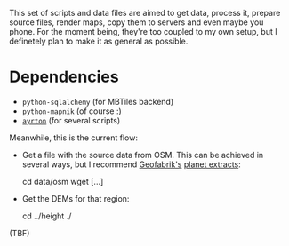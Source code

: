 This set of scripts and data files are aimed to get data, process it, prepare
source files, render maps, copy them to servers and even maybe you phone. For
the moment being, they're too coupled to my own setup, but I definetely plan to
make it as general as possible.

# Dependencies

* `python-sqlalchemy` (for MBTiles backend)
* `python-mapnik` (of course :)
* [`ayrton`](https://github.com/StyXman/ayrton) (for several scripts)

Meanwhile, this is the current flow:

* Get a file with the source data from OSM. This can be achieved in several ways,
  but I recommend [Geofabrik's](http://geofabrik.de/) [planet extracts](http://download.geofabrik.de/):

    cd data/osm
    wget [...]

* Get the DEMs for that region:

    cd ../height
    ./

(TBF)
